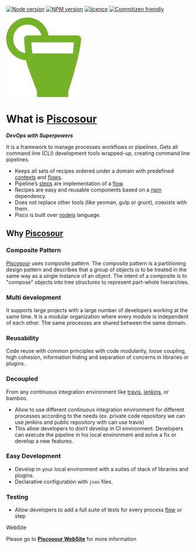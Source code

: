 [![Node version](http://img.shields.io/node/v/piscosour.svg)](
https://github.com/cellsjs/piscosour/blob/master/package.json)
[![NPM version](http://img.shields.io/npm/v/piscosour.svg)](https://github.com/cellsjs/piscosour/blob/master/package.json)
[![licence](http://img.shields.io/npm/l/piscosour.svg)](https://github.com/cellsjs/piscosour/blob/master/package.json)
[![Commitizen friendly](https://img.shields.io/badge/commitizen-friendly-brightgreen.svg)](http://commitizen.github.io/cz-cli/)

[![Piscosour: Get all your devops tools wrapped-up!](docs/images/logo.png)](http://cellsjs.github.io/piscosour/)

# What is [Piscosour](http://cellsjs.github.io/piscosour/)

***DevOps with Superpowers***

It is a framework to manage processes workflows or pipelines. Gets all command line (CLI) development tools wrapped-up, creating command line pipelines.

- Keeps all sets of recipes ordered under a domain with predefined [contexts](./docs/developers/guides/01-contexts.md) and [flows](./docs/developers/guides/03-flows.md).
- Pipeline’s [steps](./docs/developers/guides/02-steps.md) are implementation of a [flow](./docs/developers/guides/03-flows.md).
- Recipes are easy and reusable components based on a [npm](https://www.npmjs.com) dependency.
- Does not replace other tools (like yeoman, gulp or grunt), coexists with them.
- Pisco is built over [nodejs](https://nodejs.org/) language.

## Why [Piscosour](http://cellsjs.github.io/piscosour/)

### Composite Pattern

[Piscosour](http://cellsjs.github.io/piscosour/) uses composite pattern. The composite pattern is a partitioning design pattern and describes that a group of objects is to be treated in the same way as a single instance of an object. The intent of a composite is to "compose" objects into tree structures to represent part-whole hierarchies.

### Multi development

It supports large projects with a large number of developers working at the same time. It is a modular organization where every module is independent of each other. The same processes are shared between the same domain.

### Reusability

Code reuse with common principles with code modularity, loose coupling, high cohesion, information hiding and separation of concerns in libraries or plugins.

### Decoupled

From any continuous integration environment like [travis](https://travis-ci.org), [jenkins](https://jenkins.io), or bamboo.
- Allow to use different continuous integration environment for different processes according to the needs (ex. private code repository we can use jenkins and public repository with can use travis)
- This allow developers to don’t develop in CI environment. Developers can execute the pipeline in his local environment and solve a fix or develop a new features.

### Easy Development

- Develop in your local environment with a suites of stack of libraries and plugins.
- Declarative configuration with `json` files.

### Testing

- Allow developers to add a full suite of tests for every process [flow](./docs/developers/guides/03-flows.md) or step

WebSite

Please go to **[Piscosour WebSite](http://cellsjs.github.io/piscosour/)** for more information
